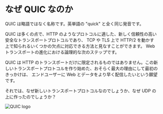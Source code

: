 # なぜ QUIC なのか

QUIC は略語ではなく名称です。英単語の "quick" と全く同じ発音です。

QUIC は多くの点で、HTTP のようなプロトコルに適した、新しく信頼性の高い安全なトランスポートプロトコルであり、
TCP や TLS 上で HTTP/2 を動かす上で知られるいくつかの欠点に対応できる方法と見なすことができます。
Web トランスポートの進化における論理的な次のステップです。

QUIC は HTTP のトランスポートだけに限定されるものではありません。この新しいトランスポートプロトコルを作り始めた、おそらく最大の理由にして最初のきっかけは、
エンドユーザーに Web とデータをより早く配信したいという願望です。

それでは、なぜ新しいトランスポートプロトコルなのでしょうか、なぜ UDP の上に作ったのでしょうか？

![QUIC logo](../images/QUIC.png)
